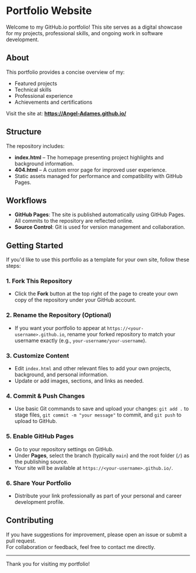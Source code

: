 # Portfolio Website

Welcome to my GitHub.io portfolio! This site serves as a digital showcase for my projects, professional skills, and ongoing work in software development.

## About

This portfolio provides a concise overview of my:
- Featured projects
- Technical skills
- Professional experience
- Achievements and certifications

Visit the site at: **https://Angel-Adames.github.io/**

## Structure

The repository includes:
- **index.html** – The homepage presenting project highlights and background information.
- **404.html** – A custom error page for improved user experience.
- Static assets managed for performance and compatibility with GitHub Pages.

## Workflows

- **GitHub Pages**: The site is published automatically using GitHub Pages. All commits to the repository are reflected online.
- **Source Control**: Git is used for version management and collaboration.

## Getting Started

If you'd like to use this portfolio as a template for your own site, follow these steps:

### 1. Fork This Repository

- Click the **Fork** button at the top right of the page to create your own copy of the repository under your GitHub account.

### 2. Rename the Repository (Optional)

- If you want your portfolio to appear at `https://<your-username>.github.io`, rename your forked repository to match your username exactly (e.g., `your-username/your-username`).

### 3. Customize Content

- Edit `index.html` and other relevant files to add your own projects, background, and personal information.
- Update or add images, sections, and links as needed.

### 4. Commit & Push Changes

- Use basic Git commands to save and upload your changes: `git add .` to stage files, `git commit -m "your message"` to
  commit, and `git push` to upload to GitHub.

### 5. Enable GitHub Pages

- Go to your repository settings on GitHub.
- Under **Pages**, select the branch (typically `main`) and the root folder (`/`) as the publishing source.
- Your site will be available at `https://<your-username>.github.io/`.

### 6. Share Your Portfolio

- Distribute your link professionally as part of your personal and career development profile.

## Contributing

If you have suggestions for improvement, please open an issue or submit a pull request.  
For collaboration or feedback, feel free to contact me directly.

---

Thank you for visiting my portfolio!